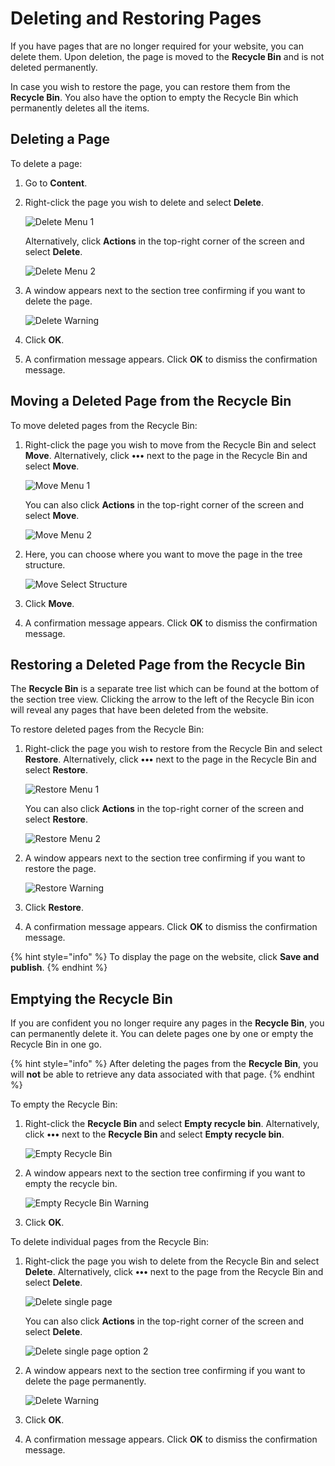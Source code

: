 # Deleting and Restoring Pages

If you have pages that are no longer required for your website, you can delete them. Upon deletion, the page is moved to the **Recycle Bin** and is not deleted permanently.

In case you wish to restore the page, you can restore them from the **Recycle Bin**. You also have the option to empty the Recycle Bin which permanently deletes all the items.

## Deleting a Page

To delete a page:

1. Go to **Content**.
2.  Right-click the page you wish to delete and select **Delete**.

    ![Delete Menu 1](../../../../../10/umbraco-cms/tutorials/editors-manual/getting-started-with-umbraco/images/Delete-menu-v9.png)

    Alternatively, click **Actions** in the top-right corner of the screen and select **Delete**.

    ![Delete Menu 2](../../../../../10/umbraco-cms/tutorials/editors-manual/getting-started-with-umbraco/images/Delete-menu2-v9.png)
3.  A window appears next to the section tree confirming if you want to delete the page.

    ![Delete Warning](../../../../../10/umbraco-cms/tutorials/editors-manual/getting-started-with-umbraco/images/Delete-warning-v9.png)
4. Click **OK**.
5. A confirmation message appears. Click **OK** to dismiss the confirmation message.

## Moving a Deleted Page from the Recycle Bin

To move deleted pages from the Recycle Bin:

1.  Right-click the page you wish to move from the Recycle Bin and select **Move**. Alternatively, click **•••** next to the page in the Recycle Bin and select **Move**.

    ![Move Menu 1](../../../../../10/umbraco-cms/tutorials/editors-manual/getting-started-with-umbraco/images/Move-menu-v9.png)

    You can also click **Actions** in the top-right corner of the screen and select **Move**.

    ![Move Menu 2](../../../../../10/umbraco-cms/tutorials/editors-manual/getting-started-with-umbraco/images/Move-menu2-v9.png)
2.  Here, you can choose where you want to move the page in the tree structure.

    ![Move Select Structure](../../../../../10/umbraco-cms/tutorials/editors-manual/getting-started-with-umbraco/images/Move-selection-v9.png)
3. Click **Move**.
4. A confirmation message appears. Click **OK** to dismiss the confirmation message.

## Restoring a Deleted Page from the Recycle Bin

The **Recycle Bin** is a separate tree list which can be found at the bottom of the section tree view. Clicking the arrow to the left of the Recycle Bin icon will reveal any pages that have been deleted from the website.

To restore deleted pages from the Recycle Bin:

1.  Right-click the page you wish to restore from the Recycle Bin and select **Restore**. Alternatively, click **•••** next to the page in the Recycle Bin and select **Restore**.

    ![Restore Menu 1](../../../../../10/umbraco-cms/tutorials/editors-manual/getting-started-with-umbraco/images/Restore-menu-v9.png)

    You can also click **Actions** in the top-right corner of the screen and select **Restore**.

    ![Restore Menu 2](../../../../../10/umbraco-cms/tutorials/editors-manual/getting-started-with-umbraco/images/Restore-menu2-v9.png)
2.  A window appears next to the section tree confirming if you want to restore the page.

    ![Restore Warning](../../../../../10/umbraco-cms/tutorials/editors-manual/getting-started-with-umbraco/images/Restore-warning-v9.png)
3. Click **Restore**.
4. A confirmation message appears. Click **OK** to dismiss the confirmation message.

{% hint style="info" %}
To display the page on the website, click **Save and publish**.
{% endhint %}

## Emptying the Recycle Bin

If you are confident you no longer require any pages in the **Recycle Bin**, you can permanently delete it. You can delete pages one by one or empty the Recycle Bin in one go.

{% hint style="info" %}
After deleting the pages from the **Recycle Bin**, you will **not** be able to retrieve any data associated with that page.
{% endhint %}

To empty the Recycle Bin:

1.  Right-click the **Recycle Bin** and select **Empty recycle bin**. Alternatively, click **•••** next to the **Recycle Bin** and select **Empty recycle bin**.

    ![Empty Recycle Bin](../../../../../10/umbraco-cms/tutorials/editors-manual/getting-started-with-umbraco/images/Empty-recycle-bin-v9.png)
2.  A window appears next to the section tree confirming if you want to empty the recycle bin.

    ![Empty Recycle Bin Warning](../../../../../10/umbraco-cms/tutorials/editors-manual/getting-started-with-umbraco/images/Empty-warning-v9.png)
3. Click **OK**.

To delete individual pages from the Recycle Bin:

1.  Right-click the page you wish to delete from the Recycle Bin and select **Delete**. Alternatively, click **•••** next to the page from the Recycle Bin and select **Delete**.

    ![Delete single page](../../../../../10/umbraco-cms/tutorials/editors-manual/getting-started-with-umbraco/images/Delete-single-page-v9.png)

    You can also click **Actions** in the top-right corner of the screen and select **Delete**.

    ![Delete single page option 2](../../../../../10/umbraco-cms/tutorials/editors-manual/getting-started-with-umbraco/images/Delete-single-page2-v9.png)
2.  A window appears next to the section tree confirming if you want to delete the page permanently.

    ![Delete Warning](../../../../../10/umbraco-cms/tutorials/editors-manual/getting-started-with-umbraco/images/Delete-warning1-v9.png)
3. Click **OK**.
4. A confirmation message appears. Click **OK** to dismiss the confirmation message.
